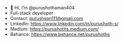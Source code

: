 
- 👋 Hi, I’m @purushothaman404
- Full-stack developer
- Contact: purushspn111@gmail.com
- LinkedIn: https://www.linkedin.com/in/purushoth-s/
- Medium: https://purushoths.medium.com/
- Behance: https://www.behance.net/purushoths

<!---
purushothaman404/purushothaman404 is a ✨ special ✨ repository because its `README.md` (this file) appears on your GitHub profile.
You can click the Preview link to take a look at your changes.
--->
